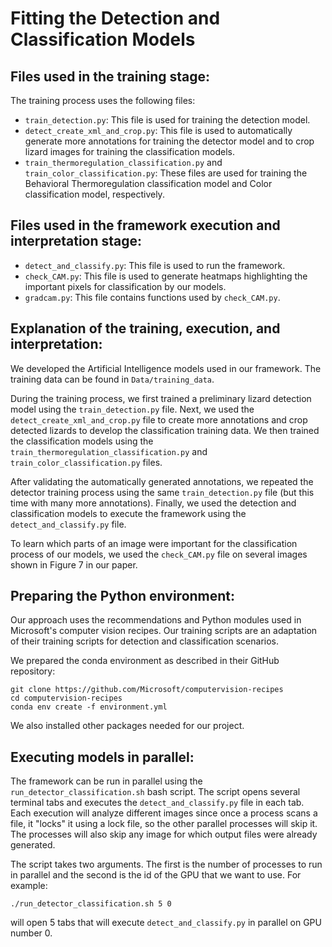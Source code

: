 # Fitting the Detection and Classification Models

## Files used in the training stage:

The training process uses the following files:

- `train_detection.py`: This file is used for training the detection model.
- `detect_create_xml_and_crop.py`: This file is used to automatically generate more annotations for training the detector model and to crop lizard images for training the classification models.
- `train_thermoregulation_classification.py` and `train_color_classification.py`: These files are used for training the Behavioral Thermoregulation classification model and Color classification model, respectively.

## Files used in the framework execution and interpretation stage:

- `detect_and_classify.py`: This file is used to run the framework. 
- `check_CAM.py`: This file is used to generate heatmaps highlighting the important pixels for classification by our models. 
- `gradcam.py`: This file contains functions used by `check_CAM.py`.

## Explanation of the training, execution, and interpretation:

We developed the Artificial Intelligence models used in our framework. The training data can be found in `Data/training_data`.

During the training process, we first trained a preliminary lizard detection model using the `train_detection.py` file. Next, we used the `detect_create_xml_and_crop.py` file to create more annotations and crop detected lizards to develop the classification training data. We then trained the classification models using the `train_thermoregulation_classification.py` and `train_color_classification.py` files. 

After validating the automatically generated annotations, we repeated the detector training process using the same `train_detection.py` file (but this time with many more annotations). Finally, we used the detection and classification models to execute the framework using the `detect_and_classify.py` file.

To learn which parts of an image were important for the classification process of our models, we used the `check_CAM.py` file on several images shown in Figure 7 in our paper.

## Preparing the Python environment:

Our approach uses the recommendations and Python modules used in Microsoft's computer vision recipes. Our training scripts are an adaptation of their training scripts for detection and classification scenarios. 

We prepared the conda environment as described in their GitHub repository:
```
git clone https://github.com/Microsoft/computervision-recipes
cd computervision-recipes
conda env create -f environment.yml
```
We also installed other packages needed for our project.

## Executing models in parallel:

The framework can be run in parallel using the `run_detector_classification.sh` bash script. The script opens several terminal tabs and executes the `detect_and_classify.py` file in each tab. Each execution will analyze different images since once a process scans a file, it "locks" it using a lock file, so the other parallel processes will skip it. The processes will also skip any image for which output files were already generated.

The script takes two arguments. The first is the number of processes to run in parallel and the second is the id of the GPU that we want to use. For example:
```
./run_detector_classification.sh 5 0
```
will open 5 tabs that will execute `detect_and_classify.py` in parallel on GPU number 0.
